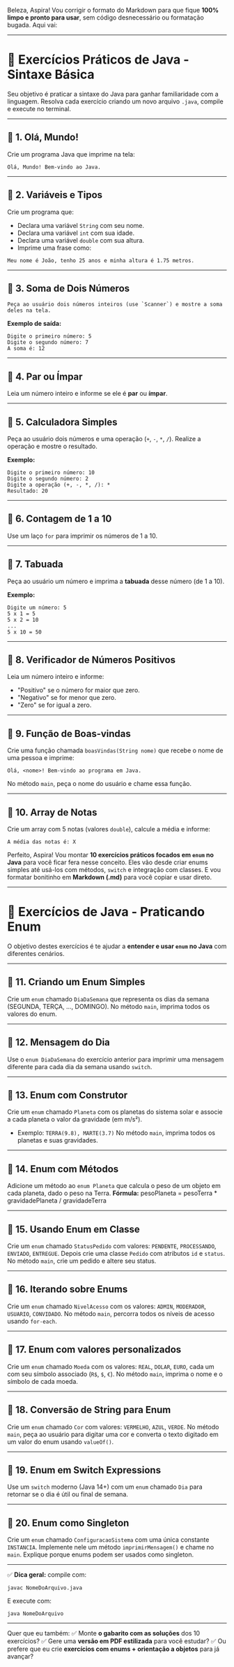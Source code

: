 Beleza, Aspira! Vou corrigir o formato do Markdown para que fique **100% limpo e pronto para usar**, sem código desnecessário ou formatação bugada. Aqui vai:

---

# 📝 Exercícios Práticos de Java - Sintaxe Básica

Seu objetivo é praticar a sintaxe do Java para ganhar familiaridade com a linguagem. Resolva cada exercício criando um novo arquivo `.java`, compile e execute no terminal.

---

## 📘 1. Olá, Mundo!

Crie um programa Java que imprime na tela:

```
Olá, Mundo! Bem-vindo ao Java.
```

---

## 📘 2. Variáveis e Tipos

Crie um programa que:

* Declara uma variável `String` com seu nome.
* Declara uma variável `int` com sua idade.
* Declara uma variável `double` com sua altura.
* Imprime uma frase como:

```
Meu nome é João, tenho 25 anos e minha altura é 1.75 metros.
```

---

## 📘 3. Soma de Dois Números

    Peça ao usuário dois números inteiros (use `Scanner`) e mostre a soma deles na tela.

**Exemplo de saída:**

```
Digite o primeiro número: 5
Digite o segundo número: 7
A soma é: 12
```

---

## 📘 4. Par ou Ímpar

Leia um número inteiro e informe se ele é **par** ou **ímpar**.

---

## 📘 5. Calculadora Simples

Peça ao usuário dois números e uma operação (`+`, `-`, `*`, `/`). Realize a operação e mostre o resultado.

**Exemplo:**

```
Digite o primeiro número: 10
Digite o segundo número: 2
Digite a operação (+, -, *, /): *
Resultado: 20
```

---

## 📘 6. Contagem de 1 a 10

Use um laço `for` para imprimir os números de 1 a 10.

---

## 📘 7. Tabuada

Peça ao usuário um número e imprima a **tabuada** desse número (de 1 a 10).

**Exemplo:**

```
Digite um número: 5
5 x 1 = 5
5 x 2 = 10
...
5 x 10 = 50
```

---

## 📘 8. Verificador de Números Positivos

Leia um número inteiro e informe:

* "Positivo" se o número for maior que zero.
* "Negativo" se for menor que zero.
* "Zero" se for igual a zero.

---

## 📘 9. Função de Boas-vindas

Crie uma função chamada `boasVindas(String nome)` que recebe o nome de uma pessoa e imprime:

```
Olá, <nome>! Bem-vindo ao programa em Java.
```

No método `main`, peça o nome do usuário e chame essa função.

---

## 📘 10. Array de Notas

Crie um array com 5 notas (valores `double`), calcule a média e informe:

```
A média das notas é: X
```

Perfeito, Aspira! Vou montar **10 exercícios práticos focados em `enum` no Java** para você ficar fera nesse conceito. Eles vão desde criar enums simples até usá-los com métodos, `switch` e integração com classes. E vou formatar bonitinho em **Markdown (.md)** para você copiar e usar direto.

---

# 📝 Exercícios de Java - Praticando Enum

O objetivo destes exercícios é te ajudar a **entender e usar `enum` no Java** com diferentes cenários.

---

## 📘 11. Criando um Enum Simples

Crie um `enum` chamado `DiaDaSemana` que representa os dias da semana (SEGUNDA, TERÇA, ..., DOMINGO). No método `main`, imprima todos os valores do enum.

---

## 📘 12. Mensagem do Dia

Use o `enum DiaDaSemana` do exercício anterior para imprimir uma mensagem diferente para cada dia da semana usando `switch`.

---

## 📘 13. Enum com Construtor

Crie um `enum` chamado `Planeta` com os planetas do sistema solar e associe a cada planeta o valor da gravidade (em m/s²).

* Exemplo: `TERRA(9.8), MARTE(3.7)`
  No método `main`, imprima todos os planetas e suas gravidades.

---
## 📘 14. Enum com Métodos

Adicione um método ao `enum Planeta` que calcula o peso de um objeto em cada planeta, dado o peso na Terra.
**Fórmula:** pesoPlaneta = pesoTerra \* gravidadePlaneta / gravidadeTerra

---

## 📘 15. Usando Enum em Classe

Crie um `enum` chamado `StatusPedido` com valores: `PENDENTE`, `PROCESSANDO`, `ENVIADO`, `ENTREGUE`.
Depois crie uma classe `Pedido` com atributos `id` e `status`. No método `main`, crie um pedido e altere seu status.

---


## 📘 16. Iterando sobre Enums

Crie um `enum` chamado `NivelAcesso` com os valores: `ADMIN`, `MODERADOR`, `USUARIO`, `CONVIDADO`. No método `main`, percorra todos os níveis de acesso usando `for-each`.

---

## 📘 17. Enum com valores personalizados

Crie um `enum` chamado `Moeda` com os valores: `REAL`, `DOLAR`, `EURO`, cada um com seu símbolo associado (`R$`, `$`, `€`).
No método `main`, imprima o nome e o símbolo de cada moeda.

---

## 📘 18. Conversão de String para Enum

Crie um `enum` chamado `Cor` com valores: `VERMELHO`, `AZUL`, `VERDE`.
No método `main`, peça ao usuário para digitar uma cor e converta o texto digitado em um valor do enum usando `valueOf()`.

---

## 📘 19. Enum em Switch Expressions

Use um `switch` moderno (Java 14+) com um `enum` chamado `Dia` para retornar se o dia é útil ou final de semana.

---

## 📘 20. Enum como Singleton

Crie um `enum` chamado `ConfiguracaoSistema` com uma única constante `INSTANCIA`.
Implemente nele um método `imprimirMensagem()` e chame no `main`. Explique porque enums podem ser usados como singleton.

---

✅ **Dica geral:** compile com:

```
javac NomeDoArquivo.java
```

E execute com:

```
java NomeDoArquivo
```

---

Quer que eu também:
✅ Monte **o gabarito com as soluções** dos 10 exercícios?
✅ Gere uma **versão em PDF estilizada** para você estudar?
✅ Ou prefere que eu crie **exercícios com enums + orientação a objetos** para já avançar?

